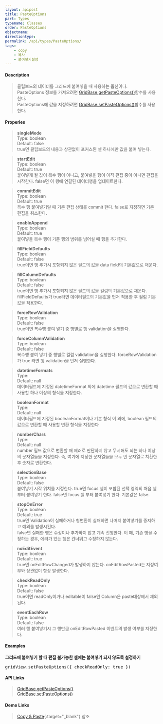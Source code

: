 ```yaml
---
layout: apipost
title: PasteOptions
part: Types
typename: Classes
order: PasteOptions
objectname: 
directiontype: 
permalink: /api/types/PasteOptions/
tags:
    - copy
    - 복사
    - 붙여넣기설정
---
```



#### Description

> 클립보드의 데이터를 그리드에 붙여넣을 때 사용하는 옵션이다.    
> PasteOptions 정보를 가져오려면 [GridBase.getPasteOptions()](/api/GridBase/getPasteOptions/)함수를 사용한다.   
> PasteOptions에 값을 지정하려면 [GridBase.setPasteOptions()](/api/GridBase/setPasteOptions/)함수를 사용한다.

#### Properies

> **singleMode**  
> Type: boolean  
> Default: false  
> true면 클립보드의 내용과 상관없이 포커스된 셀 하나에만 값을 붙여 넣는다.  

> **startEdit**  
> Type: boolean  
> Default: true  
> 붙여넣게 될 값이 복수 행이 아니고, 붙여넣을 행이 아직 편집 중이 아니면 편집을 시작한다. false면 이 행에 연결된 데이터행을 업데이트한다.

> **commitEdit**  
> Type: boolean  
> Default: true  
> 복수 행 붙여넣기일 때 기존 편집 상태를 commit 한다. false로 지정하면 기존 편집을 취소한다. 

> **enableAppend**  
> Type: boolean  
> Default: true  
> 붙여넣을 복수 행이 기존 행의 범위를 넘어설 때 행을 추가한다.  

> **fillFieldDefaults**  
> Type: boolean  
> Default: false  
> true이면 행 추가시 포함되지 않은 필드의 값을 data field의 기본값으로 채운다.  

> **fillColumnDefaults**  
> Type: boolean  
> Default: false  
> true이면 행 추가시 포함되지 않은 필드의 값을 컬럼의 기본값으로 채운다. fillFieldDefaults가   true라면 데이터필드의 기본값을 먼저 적용한 후 컬럼 기본값을 적용한다.  

> **forceRowValidation**  
> Type: boolean  
> Default: false  
> true이면 복수행 붙여 넣기 중 행별로 행 validation을 실행한다.  

> **forceColumnValidation**  
> Type: boolean  
> Default: false  
> 복수행 붙여 넣기 중 행별로 컬럼 validation을 실행한다. forceRowValidation가 true 라면 행 validation을 먼저 실행한다.

> **datetimeFormats**  
> Type:  
> Default: null  
> 데이터필드에 지정된 datetimeFormat 외에 datetime 필드의 값으로 변환할 때 사용할 하나 이상의 형식을 지정한다.

> **booleanFormat**  
> Type:  
> Default: null  
> 데이터필드에 지정된 booleanFormat이나 기본 형식 이 외에, boolean 필드의 값으로 변환할 때 사용할 변환 형식을 지정한다

> **numberChars**  
> Type:  
> Default: null  
> number 필드 값으로 변환할 때 에러로 판단하지 않고 무시해도 되는 하나 이상의 문자열들을 지정한다. 즉, 여기에 지정한 문자열들을 모두 빈 문자열로 치환한 후 숫자로 변환한다.

> **selectionBase**  
> Type: boolean  
> Default: false  
> 붙여넣기 시작 위치를 지정한다. true면 focus 셀이 포함된 선택 영역의 처음 셀부터 붙여넣기 한다. false면 focus 셀 부터 붙여넣기 한다. 기본값은 false.

> **stopOnError**  
> Type: boolean  
> Default: true  
> true면 Validation이 실패하거나 형변환이 실패하면 나머지 붙여넣기를 중지하고 예외를 발생시킨다.  
> false면 실패한 행은 수정이나 추가하지 않고 계속 진행한다. 이 때, 기존 행을 수정하는 경우, 에러가 있는 행은 건너뛰고 수정하지 않는다.   

> **noEditEvent**  
> Type: boolean  
> Default: true  
> true면 onEditRowChanged가 발생하지 않는다. onEditRowPasted는 지정여부와 상관없이 항상 발생한다.  

> **checkReadOnly**  
> Type: boolean  
> Default: false  
> true이면 readOnly이거나 editable이 false인 Column은 paste대상에서 제외된다.     

> **eventEachRow**  
> Type: boolean  
> Default: false  
> 여러 행 붙여넣기시 그 행만큼 onEditRowPasted 이벤트의 발생 여부를 지정한다.  

#### Examples

**그리드에 붙여넣기 할 때 편집 불가능한 셀에는 붙여넣기 되지 않도록 설정하기**

<pre class="prettyprint">
gridView.setPasteOptions({ checkReadOnly: true })
</pre>

#### API Links

> [GridBase.getPasteOptions()](/api/GridBase/getPasteOptions/)<br/>
> [GridBase.setPasteOptions()](/api/GridBase/setPasteOptions/)

#### Demo Links

> [Copy & Paste](http://demo.realgrid.net/Demo/CopyAndPaste){:target="_blank"} 참조



  